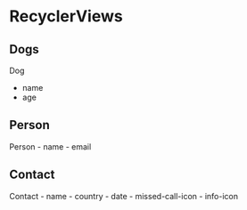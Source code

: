 # RecyclerViews

## Dogs

Dog
 - name
 - age
 
## Person

Person
    - name
    - email

## Contact

Contact
    - name
    - country
    - date
    - missed-call-icon
    - info-icon